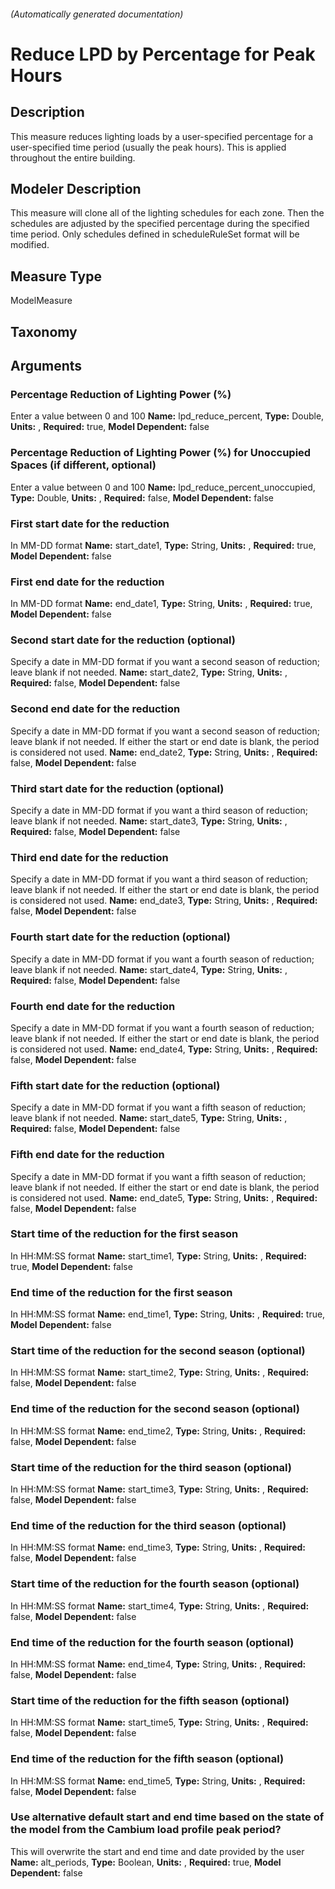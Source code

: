 

###### (Automatically generated documentation)

# Reduce LPD by Percentage for Peak Hours

## Description
This measure reduces lighting loads by a user-specified percentage for a user-specified time period (usually the peak hours). This is applied throughout the entire building.

## Modeler Description
This measure will clone all of the lighting schedules for each zone. Then the schedules are adjusted by the specified percentage during the specified time period. Only schedules defined in scheduleRuleSet format will be modified.

## Measure Type
ModelMeasure

## Taxonomy


## Arguments


### Percentage Reduction of Lighting Power (%)
Enter a value between 0 and 100
**Name:** lpd_reduce_percent,
**Type:** Double,
**Units:** ,
**Required:** true,
**Model Dependent:** false

### Percentage Reduction of Lighting Power (%) for Unoccupied Spaces (if different, optional)
Enter a value between 0 and 100
**Name:** lpd_reduce_percent_unoccupied,
**Type:** Double,
**Units:** ,
**Required:** false,
**Model Dependent:** false

### First start date for the reduction
In MM-DD format
**Name:** start_date1,
**Type:** String,
**Units:** ,
**Required:** true,
**Model Dependent:** false

### First end date for the reduction
In MM-DD format
**Name:** end_date1,
**Type:** String,
**Units:** ,
**Required:** true,
**Model Dependent:** false

### Second start date for the reduction (optional)
Specify a date in MM-DD format if you want a second season of reduction; leave blank if not needed.
**Name:** start_date2,
**Type:** String,
**Units:** ,
**Required:** false,
**Model Dependent:** false

### Second end date for the reduction
Specify a date in MM-DD format if you want a second season of reduction; leave blank if not needed. If either the start or end date is blank, the period is considered not used.
**Name:** end_date2,
**Type:** String,
**Units:** ,
**Required:** false,
**Model Dependent:** false

### Third start date for the reduction (optional)
Specify a date in MM-DD format if you want a third season of reduction; leave blank if not needed.
**Name:** start_date3,
**Type:** String,
**Units:** ,
**Required:** false,
**Model Dependent:** false

### Third end date for the reduction
Specify a date in MM-DD format if you want a third season of reduction; leave blank if not needed. If either the start or end date is blank, the period is considered not used.
**Name:** end_date3,
**Type:** String,
**Units:** ,
**Required:** false,
**Model Dependent:** false

### Fourth start date for the reduction (optional)
Specify a date in MM-DD format if you want a fourth season of reduction; leave blank if not needed.
**Name:** start_date4,
**Type:** String,
**Units:** ,
**Required:** false,
**Model Dependent:** false

### Fourth end date for the reduction
Specify a date in MM-DD format if you want a fourth season of reduction; leave blank if not needed. If either the start or end date is blank, the period is considered not used.
**Name:** end_date4,
**Type:** String,
**Units:** ,
**Required:** false,
**Model Dependent:** false

### Fifth start date for the reduction (optional)
Specify a date in MM-DD format if you want a fifth season of reduction; leave blank if not needed.
**Name:** start_date5,
**Type:** String,
**Units:** ,
**Required:** false,
**Model Dependent:** false

### Fifth end date for the reduction
Specify a date in MM-DD format if you want a fifth season of reduction; leave blank if not needed. If either the start or end date is blank, the period is considered not used.
**Name:** end_date5,
**Type:** String,
**Units:** ,
**Required:** false,
**Model Dependent:** false

### Start time of the reduction for the first season
In HH:MM:SS format
**Name:** start_time1,
**Type:** String,
**Units:** ,
**Required:** true,
**Model Dependent:** false

### End time of the reduction for the first season
In HH:MM:SS format
**Name:** end_time1,
**Type:** String,
**Units:** ,
**Required:** true,
**Model Dependent:** false

### Start time of the reduction for the second season (optional)
In HH:MM:SS format
**Name:** start_time2,
**Type:** String,
**Units:** ,
**Required:** false,
**Model Dependent:** false

### End time of the reduction for the second season (optional)
In HH:MM:SS format
**Name:** end_time2,
**Type:** String,
**Units:** ,
**Required:** false,
**Model Dependent:** false

### Start time of the reduction for the third season (optional)
In HH:MM:SS format
**Name:** start_time3,
**Type:** String,
**Units:** ,
**Required:** false,
**Model Dependent:** false

### End time of the reduction for the third season (optional)
In HH:MM:SS format
**Name:** end_time3,
**Type:** String,
**Units:** ,
**Required:** false,
**Model Dependent:** false

### Start time of the reduction for the fourth season (optional)
In HH:MM:SS format
**Name:** start_time4,
**Type:** String,
**Units:** ,
**Required:** false,
**Model Dependent:** false

### End time of the reduction for the fourth season (optional)
In HH:MM:SS format
**Name:** end_time4,
**Type:** String,
**Units:** ,
**Required:** false,
**Model Dependent:** false

### Start time of the reduction for the fifth season (optional)
In HH:MM:SS format
**Name:** start_time5,
**Type:** String,
**Units:** ,
**Required:** false,
**Model Dependent:** false

### End time of the reduction for the fifth season (optional)
In HH:MM:SS format
**Name:** end_time5,
**Type:** String,
**Units:** ,
**Required:** false,
**Model Dependent:** false

### Use alternative default start and end time based on the state of the model from the Cambium load profile peak period?
This will overwrite the start and end time and date provided by the user
**Name:** alt_periods,
**Type:** Boolean,
**Units:** ,
**Required:** true,
**Model Dependent:** false




